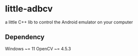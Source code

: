 # little-adbcv

a little C++ lib to control the Android emulator on your computer

## Dependency

Windows ~= 11
OpenCV ~= 4.5.3
